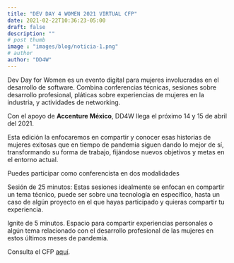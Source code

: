```yaml
---
title: "DEV DAY 4 WOMEN 2021 VIRTUAL CFP"
date: 2021-02-22T10:36:23-05:00
draft: false
description: ""
# post thumb
image : "images/blog/noticia-1.png"
# author
author: "DD4W" 
---
```


Dev Day for Women es un evento digital para mujeres involucradas en el desarrollo de software. Combina conferencias técnicas, sesiones sobre desarrollo profesional, pláticas sobre experiencias de mujeres en la industria, y actividades de networking.

Con el apoyo de <b>Accenture México</b>, DD4W llega el próximo 14 y 15 de abril del 2021.

Esta edición la enfocaremos en compartir y conocer esas historias de mujeres exitosas que en tiempo de pandemia siguen dando lo mejor de sí, transformando su forma de trabajo, fijándose nuevos objetivos y metas en el entorno actual.

Puedes participar como conferencista en dos modalidades

Sesión de 25 minutos: Estas sesiones idealmente se enfocan en compartir un tema técnico, puede ser sobre una tecnología en específico, hasta un caso de algún proyecto en el que hayas participado y quieras compartir tu experiencia.

Ignite de 5 minutos. Espacio para compartir experiencias personales o algún tema relacionado con el desarrollo profesional de las mujeres en estos últimos meses de pandemia.

Consulta el CFP <a href="https://convoca.dev/dev-day-4-women-marzo-2021/cfp" target="_blank">aquí</a>.





